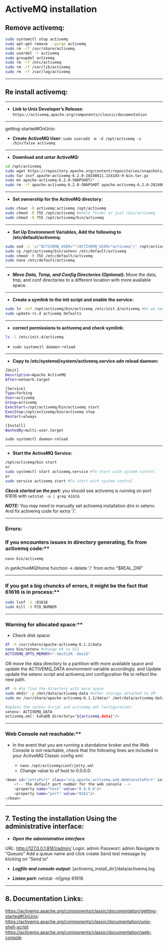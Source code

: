 # ActiveMQ installation

## Remove activemq:
```sh
sudo systemctl stop activemq
sudo apt-get remove --purge activemq
sudo rm -rf /usr/share/activemq
sudo userdel -r activemq
sudo groupdel activemq
sudo rm -rf /etc/activemq
sudo rm -rf /var/lib/activemq
sudo rm -rf /var/log/activemq
```

************************************************************************************************************************************************************************************
## Re install activemq:
************************************************************************************************************************************************************************************
- **Link to Unix Developer’s Release:**
```https://activemq.apache.org/components/classic/documentation```
************************************************************************************************************************************************************************************
getting-started#OnUnix:
- **Create ActiveMQ User:**
```sudo useradd -m -d /opt/activemq -s /bin/false activemq```
************************************************************************************************************************************************************************************
- **Download and untar ActiveMQ:**
```sh
cd /opt/activemq
sudo wget https://repository.apache.org/content/repositories/snapshots/org/apache/activemq/apache-activemq/6.2.0-SNAPSHOT/apache-activemq-6.2.0-20240611.154103-9-bin.tar.gz
sudo tar zxvf apache-activemq-6.2.0-20240611.154103-9-bin.tar.gz
sudo mv apache-activemq-6.2.0-SNAPSHOT/* .
sudo rm -rf apache-activemq-6.2.0-SNAPSHOT apache-activemq-6.2.0-20240611.154103-9-bin.tar.gz
```
************************************************************************************************************************************************************************************
- **Set ownership for the ActiveMQ directory:**
```sh
sudo chown -R activemq:activemq /opt/activemq
sudo chmod -R 755 /opt/activemq #whole folder or just /bin/activemq
sudo chmod -R 755 /opt/activemq/bin/activemq
```
***************************************************************************************************************************************************************************
- **Set Up Environment Variables, Add the following to /etc/default/activemq:**
```sh
sudo sed -i 's/^ACTIVEMQ_USER=""/ACTIVEMQ_USER="activemq"/' /opt/activemq/bin/setenv
sudo cp /opt/activemq/bin/setenv /etc/default/activemq
sudo chmod -R 755 /etc/default/activemq
sudo nano /etc/default/activemq
```

***************************************************************************************************************************************************************************
- ***Move Data, Temp, and Config Directories (Optional):***
Move the data, tmp, and conf directories to a different location with more available space.
***************************************************************************************************************************************************************************
- **Create a symlink to the init script and enable the service:**
```sh
sudo ln -snf /opt/activemq/bin/activemq /etc/init.d/activemq #Do we need this if we run it from /bin/activemq? no maybe!
sudo update-rc.d activemq defaults
```
***************************************************************************************************************************************************************************
- **correct permissions to activemq and check symlink:**
```sh
ls -l /etc/init.d/activemq
```

- ```sudo systemctl daemon-reload```

***************************************************************************************************************************************************************************
- **Copy to /etc/systemd/system/activemq.service adn reload daemon:**
```sh
[Unit]
Description=Apache ActiveMQ
After=network.target

[Service]
Type=forking
User=activemq
Group=activemq
ExecStart=/opt/activemq/bin/activemq start
ExecStop=/opt/activemq/bin/activemq stop
Restart=always

[Install]
WantedBy=multi-user.target
```
```sudo systemctl daemon-reload```
***************************************************************************************************************************************************************************
- **Start the ActiveMQ Service:**
```sh
/opt/activemq/bin start
or
sudo systemctl start activemq.service #To start with system control
or
sudo service activemq start #To start with system control
```
***Ckeck started on the port:*** you should see activemq is running on port 61616 with ```netstat -a | grep 61616```

***NOTE:*** You may need to manually set activemq installation dirs in setenv. And fix activemq code for extra '/'.


***************************************************************************************************************************************************************************
### Errors:
### If you encounters issues in directory generating, fix from activemq code:**
```nano bin/activemq```

in getActiveMQHome function -> delete '/' from echo "$REAL_DIR"

***************************************************************************************************************************************************************************
### If you got a big chuncks of errors, it might be the fact that 61616 is in process:**
```sh
sudo lsof -i :61616
sudo kill -9 PID_NUMBER
```
***************************************************************************************************************************************************************************
### Warning for allocated space:**
- Check disk space: 
```sh
df -h /usr/share/apache-activemq-6.1.2/data
nano bin/setenv #change 64 to 512
ACTIVEMQ_OPTS_MEMORY="-Xms512M -Xmx1G"
```

OR move the data directory to a partition with more available space and update the ACTIVEMQ_DATA environment variable accordingly. and Update update the setenv script and activemq.xml configuration file to reflect the new path.
```sh
df -h #to find the directory with more space
sudo mkdir -p /mnt/data/activemq-data #other storage attached to VM
sudo mv /usr/share/apache-activemq-6.1.2/data/* /mnt/data/activemq-data/

#Update the setenv Script and activemq.xml Configuration:
setenv: ACTIVEMQ_DATA
activemq.xml: kahaDB directory="${activemq.data}"/>
```

***************************************************************************************************************************************************************************
### Web Console not reachable:**
- In the event that you are running a standalone broker and the Web Console is not reachable, check that the following lines are included in your ActiveMQ Classic config xml:

    - ```nano /opt/activemq/conf/jetty.xml```
    - Change value to of host to 0.0.0.0:
```sh
<bean id="jettyPort" class="org.apache.activemq.web.WebConsolePort" init-method="start">
    <!-- the default port number for the web console -->
    <property name="host" value="0.0.0.0"/>
    <property name="port" value="8161"/>
</bean>
```
***************************************************************************************************************************************************************************
## 7. Testing the installation Using the administrative interface:
- ***Open the administrative interface***

URL: http://127.0.0.1:8161/admin/
Login: admin
Passwort: admin
Navigate to “Queues”
Add a queue name and click create
Send test message by klicking on “Send to”

- ***Logfile and console output:***
[activemq_install_dir]/data/activemq.log

- ***Listen port:***
netstat -nl|grep 61616

***************************************************************************************************************************************************************************
## 8. Documentation Links:
https://activemq.apache.org/components/classic/documentation/getting-started#OnUnix:
https://activemq.apache.org/components/classic/documentation/unix-shell-script
https://activemq.apache.org/components/classic/documentation/web-console
